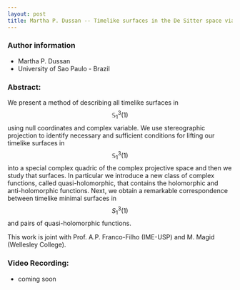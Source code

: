 ```yaml
---
layout: post
title: Martha P. Dussan -- Timelike surfaces in the De Sitter space via the complex numbers
---
```


### Author information
* Martha P. Dussan
* University of Sao Paulo - Brazil


### Abstract:

We present a method of describing all timelike surfaces in $$\mathbb S^3_1(1)$$ using null coordinates and complex variable.  We use stereographic projection to identify necessary and sufficient conditions for lifting our timelike surfaces in $$\mathbb S^3_1(1)$$ into a special complex quadric of the complex projective space and then we study that surfaces. In particular we introduce a new class of complex functions, called quasi-holomorphic, that contains the holomorphic and anti-holomorphic functions. Next, we obtain a remarkable correspondence between timelike minimal surfaces in $$S^3_1(1)$$ and pairs of quasi-holomorphic functions.

This work is joint with Prof. A.P. Franco-Filho (IME-USP) and M. Magid (Wellesley College).

### Video Recording:

* coming soon



